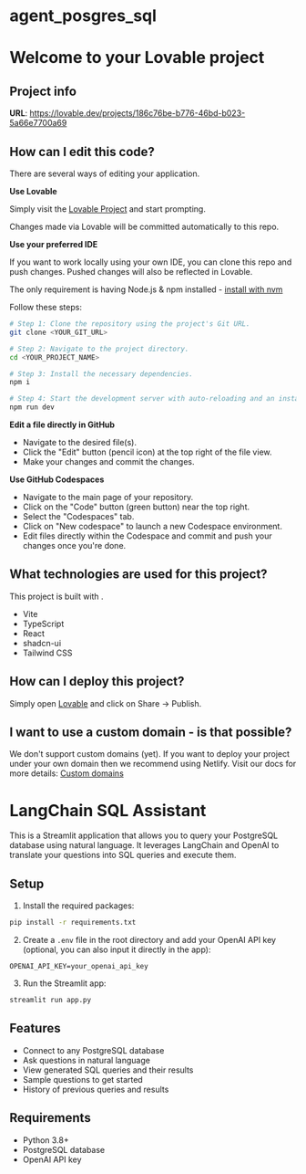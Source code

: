 # agent_posgres_sql

# Welcome to your Lovable project

## Project info

**URL**: https://lovable.dev/projects/186c76be-b776-46bd-b023-5a66e7700a69

## How can I edit this code?

There are several ways of editing your application.

**Use Lovable**

Simply visit the [Lovable Project](https://lovable.dev/projects/186c76be-b776-46bd-b023-5a66e7700a69) and start prompting.

Changes made via Lovable will be committed automatically to this repo.

**Use your preferred IDE**

If you want to work locally using your own IDE, you can clone this repo and push changes. Pushed changes will also be reflected in Lovable.

The only requirement is having Node.js & npm installed - [install with nvm](https://github.com/nvm-sh/nvm#installing-and-updating)

Follow these steps:

```sh
# Step 1: Clone the repository using the project's Git URL.
git clone <YOUR_GIT_URL>

# Step 2: Navigate to the project directory.
cd <YOUR_PROJECT_NAME>

# Step 3: Install the necessary dependencies.
npm i

# Step 4: Start the development server with auto-reloading and an instant preview.
npm run dev
```


**Edit a file directly in GitHub**

- Navigate to the desired file(s).
- Click the "Edit" button (pencil icon) at the top right of the file view.
- Make your changes and commit the changes.

**Use GitHub Codespaces**

- Navigate to the main page of your repository.
- Click on the "Code" button (green button) near the top right.
- Select the "Codespaces" tab.
- Click on "New codespace" to launch a new Codespace environment.
- Edit files directly within the Codespace and commit and push your changes once you're done.

## What technologies are used for this project?

This project is built with .

- Vite
- TypeScript
- React
- shadcn-ui
- Tailwind CSS

## How can I deploy this project?

Simply open [Lovable](https://lovable.dev/projects/186c76be-b776-46bd-b023-5a66e7700a69) and click on Share -> Publish.

## I want to use a custom domain - is that possible?

We don't support custom domains (yet). If you want to deploy your project under your own domain then we recommend using Netlify. Visit our docs for more details: [Custom domains](https://docs.lovable.dev/tips-tricks/custom-domain/)





# LangChain SQL Assistant

This is a Streamlit application that allows you to query your PostgreSQL database using natural language. It leverages LangChain and OpenAI to translate your questions into SQL queries and execute them.

## Setup

1. Install the required packages:

```bash
pip install -r requirements.txt
```

2. Create a `.env` file in the root directory and add your OpenAI API key (optional, you can also input it directly in the app):

```
OPENAI_API_KEY=your_openai_api_key
```

3. Run the Streamlit app:

```bash
streamlit run app.py
```

## Features

- Connect to any PostgreSQL database
- Ask questions in natural language
- View generated SQL queries and their results
- Sample questions to get started
- History of previous queries and results

## Requirements

- Python 3.8+
- PostgreSQL database
- OpenAI API key